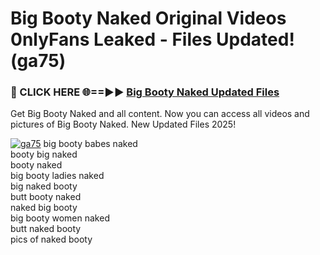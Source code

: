 # Big Booty Naked Original Videos 0nlyFans Leaked - Files Updated! (ga75)

<h3>🔴 CLICK HERE 🌐==►► <a href="https://tinyurl.com/yckcrads" rel="nofollow">Big Booty Naked Updated Files</a></h3>

Get Big Booty Naked and all content. Now you can access all videos and pictures of Big Booty Naked. New Updated Files 2025!

[![ga75](https://i.imgur.com/hpKpOFt.gif)](https://tinyurl.com/yckcrads)
big booty babes naked<br>
booty big naked<br>
booty naked<br>
big booty ladies naked<br>
big naked booty<br>
butt booty naked<br>
naked big booty<br>
big booty women naked<br>
butt naked booty<br>
pics of naked booty